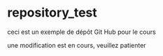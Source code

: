 # repository_test
ceci est un exemple de dépôt Git Hub pour le cours

une modification est en cours, veuillez patienter



